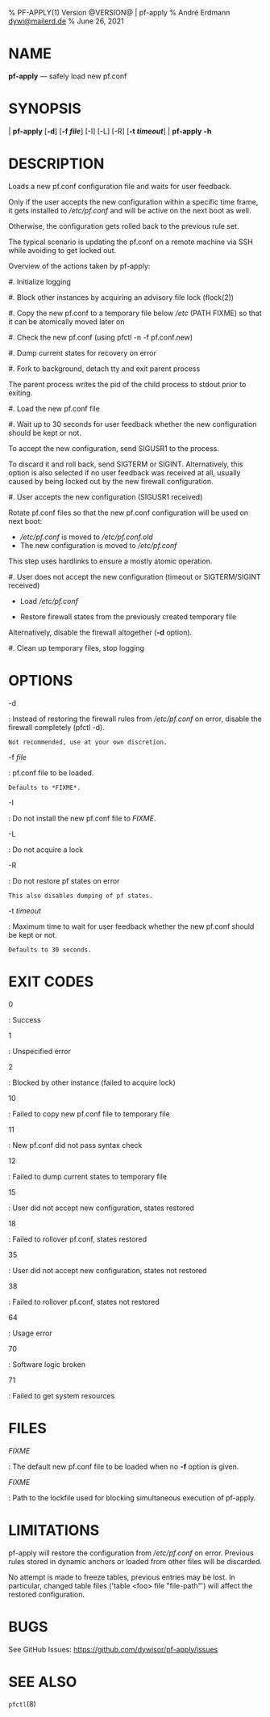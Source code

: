 % PF-APPLY(1) Version @VERSION@ | pf-apply
% André Erdmann <dywi@mailerd.de>
% June 26, 2021

# NAME

**pf-apply** — safely load new pf.conf


# SYNOPSIS

| **pf-apply** \[**-d**\] \[**-f _file_**\] \[-I\] \[-L\] \[-R\] \[**-t _timeout_**\]
| **pf-apply** **-h**


# DESCRIPTION


Loads a new pf.conf configuration file and waits for user feedback.

Only if the user accepts the new configuration within a specific time frame,
it gets installed to */etc/pf.conf* and will be active on the next boot as well.

Otherwise, the configuration gets rolled back to the previous rule set.

The typical scenario is updating the pf.conf on a remote machine via SSH
while avoiding to get locked out.


Overview of the actions taken by pf-apply:

#. Initialize logging

#. Block other instances by acquiring an advisory file lock (flock(2))

#. Copy the new pf.conf to a temporary file below */etc* (PATH FIXME)
   so that it can be atomically moved later on

#. Check the new pf.conf (using pfctl -n -f pf.conf.new)

#. Dump current states for recovery on error

#. Fork to background, detach tty and exit parent process

   The parent process writes the pid of the child process
   to stdout prior to exiting.

#. Load the new pf.conf file

#. Wait up to 30 seconds for user feedback
   whether the new configuration should be kept or not.

   To accept the new configuration, send SIGUSR1 to the process.

   To discard it and roll back, send SIGTERM or SIGINT.
   Alternatively, this option is also selected if no user feedback
   was received at all, usually caused by being locked
   out by the new firewall configuration.

#. User accepts the new configuration (SIGUSR1 received)

   Rotate pf.conf files so that the new pf.conf configuration
   will be used on next boot:

   * */etc/pf.conf* is moved to */etc/pf.conf.old*
   * The new configuration is moved to */etc/pf.conf*

   This step uses hardlinks to ensure a mostly atomic operation.

#. User does not accept the new configuration (timeout or SIGTERM/SIGINT received)

   * Load */etc/pf.conf*

   * Restore firewall states from the previously created temporary file

   Alternatively, disable the firewall altogether (**-d** option).

#. Clean up temporary files, stop logging



# OPTIONS

-d

:   Instead of restoring the firewall rules from */etc/pf.conf* on error,
    disable the firewall completely (pfctl -d).

    Not recommended, use at your own discretion.

-f _file_

:   pf.conf file to be loaded.

    Defaults to *FIXME*.

-I

:   Do not install the new pf.conf file to *FIXME*.

-L

:   Do not acquire a lock

-R

:   Do not restore pf states on error

    This also disables dumping of pf states.

-t _timeout_

:   Maximum time to wait for user feedback whether the new pf.conf should be kept or not.

    Defaults to 30 seconds.


# EXIT CODES

0

:   Success

1

:   Unspecified error


2

:   Blocked by other instance (failed to acquire lock)

10

:   Failed to copy new pf.conf file to temporary file

11

:   New pf.conf did not pass syntax check

12

:   Failed to dump current states to temporary file

15

:   User did not accept new configuration, states restored

18

:   Failed to rollover pf.conf, states restored

35

:   User did not accept new configuration, states not restored

38

:   Failed to rollover pf.conf, states not restored

64

:   Usage error

70

:   Software logic broken

71

:   Failed to get system resources


# FILES

*FIXME*

:   The default new pf.conf file to be loaded when no **-f** option is given.

*FIXME*

:   Path to the lockfile used for blocking simultaneous execution of pf-apply.


# LIMITATIONS

pf-apply will restore the configuration from */etc/pf.conf* on error.
Previous rules stored in dynamic anchors or loaded from other files will be discarded.

No attempt is made to freeze tables, previous entries may be lost.
In particular, changed table files (\'table \<foo\> file \"file-path\"') will affect the restored configuration.


# BUGS

See GitHub Issues: <https://github.com/dywisor/pf-apply/issues>


# SEE ALSO

`pfctl`(8)
